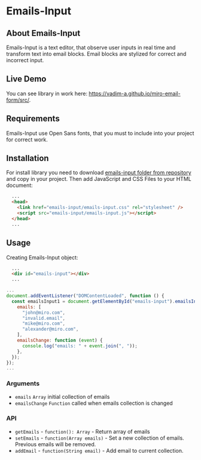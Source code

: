 # Emails-Input

## About Emails-Input

Emails-Input is a text editor, that observe user inputs in real time and transform text into email blocks. Email blocks are stylized for correct and incorrect input.

## Live Demo

You can see library in work here: https://vadim-a.github.io/miro-email-form/src/.

## Requirements

Emails-Input use Open Sans fonts, that you must to include into your project for correct work.

## Installation

For install library you need to download [emails-input folder from repository](https://github.com/Vadim-A/miro-email-form/tree/master/src/lib) and copy in your project. Then add JavaScript and CSS Files to your HTML document:

```HTML
  ...
  <head>
    <link href="emails-input/emails-input.css" rel="stylesheet" />
    <script src="emails-input/emails-input.js"></script>
  </head>
  ...
```

## Usage

Creating Emails-Input object:

```HTML
  ...
  <div id="emails-input"></div>
  ...
```

```javascript
...
document.addEventListener("DOMContentLoaded", function () {
  const emailsInput1 = document.getElementById("emails-input").emailsInput({
    emails: [
      "john@miro.com",
      "invalid.email",
      "mike@miro.com",
      "alexander@miro.com",
    ],
    emailsChange: function (event) {
      console.log("emails: " + event.join(", "));
    },
  });
});
...
```

### Arguments

- `emails` `Array` initial collection of emails
- `emailsChange` `Function` called when emails collection is changed

### API

- `getEmails` - `function(): Array` - Return array of emails
- `setEmails` - `function(Array emails)` - Set a new collection of emails. Previous emails will be removed.
- `addEmail` - `function(String email)` - Add email to current collection.

